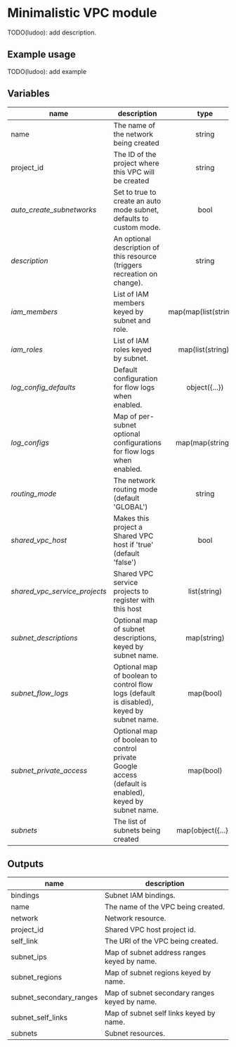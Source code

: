 # Minimalistic VPC module

TODO(ludoo): add description.

## Example usage

TODO(ludoo): add example

## Variables

| name | description | type | required |
|---|---|:---: |:---:|
| name | The name of the network being created | string | ✓
| project_id | The ID of the project where this VPC will be created | string | ✓
| *auto_create_subnetworks* | Set to true to create an auto mode subnet, defaults to custom mode. | bool | 
| *description* | An optional description of this resource (triggers recreation on change). | string | 
| *iam_members* | List of IAM members keyed by subnet and role. | map(map(list(string))) | 
| *iam_roles* | List of IAM roles keyed by subnet. | map(list(string)) | 
| *log_config_defaults* | Default configuration for flow logs when enabled. | object({...}) | 
| *log_configs* | Map of per-subnet optional configurations for flow logs when enabled. | map(map(string)) | 
| *routing_mode* | The network routing mode (default 'GLOBAL') | string | 
| *shared_vpc_host* | Makes this project a Shared VPC host if 'true' (default 'false') | bool | 
| *shared_vpc_service_projects* | Shared VPC service projects to register with this host | list(string) | 
| *subnet_descriptions* | Optional map of subnet descriptions, keyed by subnet name. | map(string) | 
| *subnet_flow_logs* | Optional map of boolean to control flow logs (default is disabled), keyed by subnet name. | map(bool) | 
| *subnet_private_access* | Optional map of boolean to control private Google access (default is enabled), keyed by subnet name. | map(bool) | 
| *subnets* | The list of subnets being created | map(object({...})) | 

## Outputs

| name | description |
|---|---|
| bindings | Subnet IAM bindings. |
| name | The name of the VPC being created. |
| network | Network resource. |
| project_id | Shared VPC host project id. |
| self_link | The URI of the VPC being created. |
| subnet_ips | Map of subnet address ranges keyed by name. |
| subnet_regions | Map of subnet regions keyed by name. |
| subnet_secondary_ranges | Map of subnet secondary ranges keyed by name. |
| subnet_self_links | Map of subnet self links keyed by name. |
| subnets | Subnet resources. |

